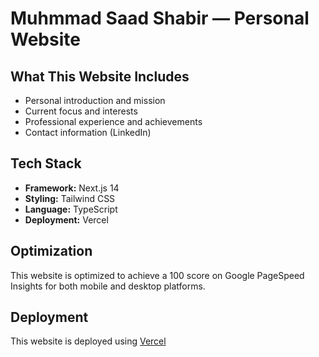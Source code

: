 # Muhmmad Saad Shabir — Personal Website

## What This Website Includes
- Personal introduction and mission
- Current focus and interests
- Professional experience and achievements
- Contact information (LinkedIn)

## Tech Stack
- **Framework:** Next.js 14
- **Styling:** Tailwind CSS
- **Language:** TypeScript
- **Deployment:** Vercel 

## Optimization
This website is optimized to achieve a 100 score on Google PageSpeed Insights for both mobile and desktop platforms.

## Deployment
This website is deployed using [Vercel](https://vercel.com/)